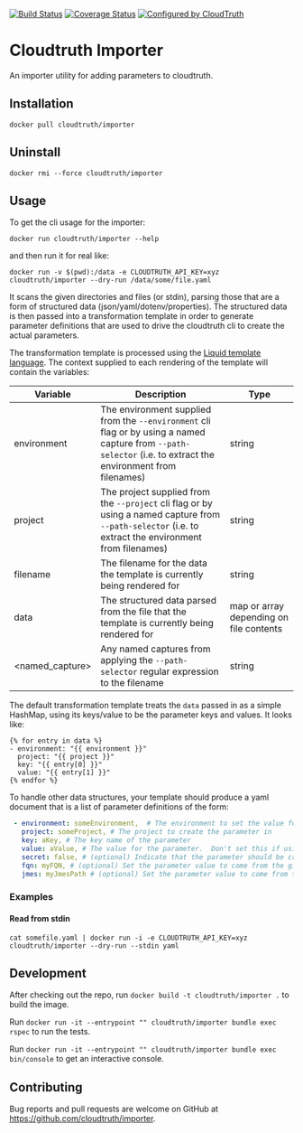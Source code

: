 [![Build Status](https://github.com/cloudtruth/importer/workflows/CD/badge.svg)](https://github.com/cloudtruth/importer/actions)
[![Coverage Status](https://codecov.io/gh/cloudtruth/importer/branch/main/graph/badge.svg)](https://codecov.io/gh/cloudtruth/importer)
[![Configured by CloudTruth](https://img.shields.io/badge/configured--by-CloudTruth-blue.svg?style=plastic&labelColor=384047&color=00A6C0&link=https://cloudtruth.com)](https://cloudtruth.com)

# Cloudtruth Importer

An importer utility for adding parameters to cloudtruth.

## Installation

```shell
docker pull cloudtruth/importer
```

## Uninstall

```shell
docker rmi --force cloudtruth/importer
```

## Usage

To get the cli usage for the importer:

```shell
docker run cloudtruth/importer --help
```

and then run it for real like: 

```shell
docker run -v $(pwd):/data -e CLOUDTRUTH_API_KEY=xyz cloudtruth/importer --dry-run /data/some/file.yaml
```

It scans the given directories and files (or stdin), parsing those that are a
form of structured data (json/yaml/dotenv/properties).  The structured data is
then passed into a transformation template in order to generate parameter
definitions that are used to drive the cloudtruth cli to create the actual
parameters.

The transformation template is processed using the [Liquid template
language](https://shopify.github.io/liquid/).  The context supplied to each
rendering of the template will contain the variables:

| Variable | Description | Type |
|----------|-------------|------|
| environment | The environment supplied from the `--environment` cli flag or by using a named capture from `--path-selector` (i.e. to extract the environment from filenames) | string |
| project | The project supplied from the `--project` cli flag or by using a named capture from `--path-selector` (i.e. to extract the environment from filenames) | string |
| filename | The filename for the data the template is currently being rendered for | string |
| data | The structured data parsed from the file that the template is currently being rendered for | map or array depending on file contents |
| <named_capture> | Any named captures from applying the `--path-selector` regular expression to the filename | string

The default transformation template treats the `data` passed in as a simple HashMap,
using its keys/value to be the parameter keys and values.  It looks like:

```liquid
{% for entry in data %}
- environment: "{{ environment }}"
  project: "{{ project }}"
  key: "{{ entry[0] }}"
  value: "{{ entry[1] }}"
{% endfor %}
```

To handle other data structures, your template should produce a yaml document
that is a list of parameter definitions of the form:

```yaml
 - environment: someEnvironment,  # The environment to set the value for
   project: someProject, # The project to create the parameter in
   key: aKey, # The key name of the parameter
   value: aValue, # The value for the parameter.  Don't set this if using FQN+JMES
   secret: false, # (optional) Indicate that the parameter should be created as a secret
   fqn: myFQN, # (optional) Set the parameter value to come from the given FQN+JMES
   jmes: myJmesPath # (optional) Set the parameter value to come from the given FQN+JMES
```

### Examples

#### Read from stdin

```shell
cat somefile.yaml | docker run -i -e CLOUDTRUTH_API_KEY=xyz cloudtruth/importer --dry-run --stdin yaml
```

## Development

After checking out the repo, run `docker build -t cloudtruth/importer .` to build the image.

Run `docker run -it --entrypoint "" cloudtruth/importer bundle exec rspec` to run the tests.

Run `docker run -it --entrypoint "" cloudtruth/importer bundle exec bin/console` to get an interactive console.

## Contributing

Bug reports and pull requests are welcome on GitHub at https://github.com/cloudtruth/importer.
